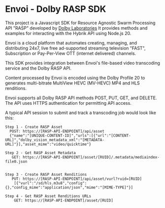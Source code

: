 # Envoi - Dolby RASP SDK

This project is a Javascript SDK for Resource Agnostic Swarm Processing API "RASP" developed by [Dolby Laboratories](https://docs.dolby.io/)
It provides methods and examples for interacting with the Hybrik API using Node.js 20.

Envoi is a cloud platform that automates creating, managing, and distributing 24x7, live free ad-supported streaming television "FAST", Subscription or Pay-Per-View OTT (internet delivered) channels. 

This SDK provides integration between Envoi's file-based video transcoding service and the Dolby RASP API.

Content processed by Envoi is encoded using the Dolby Profile 20 to generates multi-bitrate MultiView HEVC (MV-HEVC) MP4 and HLS renditions.

Envoi supports all Dolby RASP API methods POST, PUT, GET, and DELETE. The API uses HTTPS authentication for permitting API access.

A typical API session to submit and track a transcoding job would look like this:
	
 	Step 1 - Create RASP Asset
      POST: https://[RASP-API-ENDPOINT]/api/asset
      {"name":"[UNIQUE-CONTENT-ID]","urls":[{"url":"[CONTENT-URL]","dolby_vision_metadata_xml":"[METADATA-URL]"}],"asset_mime":"video/quicktime"}

	Step 2 - Get RASP Asset Metadata
       GET: https://[RASP-API-ENDPOINT]/asset/[RUID]/.metadata/mediaindex-file0.json


	Step 3 - Create RASP Asset Renditions
       PUT: https://[RASP-API-ENDPOINT]/api/asset/vurl?ruid=[RUID]
        [{"vurl":"/sd/hls.m3u8","config":{},"config_mime":"application/json","mime":"[MIME-TYPE]"}]

	Step 4 - Get RASP Asset Renditions URLs
        GET: https://[RASP-API-ENDPOINT]/asset/[RUID]
